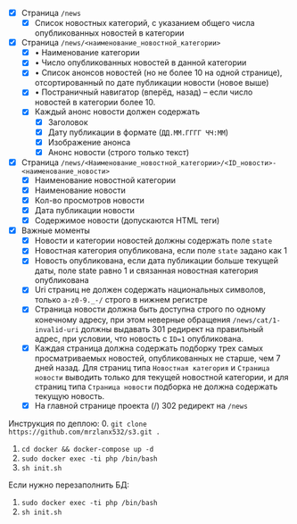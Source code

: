 - [x] Страница `/news`
    - [x] Список новостных категорий, с указанием общего числа опубликованных новостей в категории
- [x] Страница `/news/<наименование_новостной_категории>`
    - [x] • Наименование категории
    - [x] • Число опубликованных новостей в данной категории
    - [x] • Список анонсов новостей (но не более 10 на одной странице), отсортированный по дате публикации новости (новое выше)
    - [x] • Постраничный навигатор (вперёд, назад) – если число новостей в категории более 10.
    - [x] Каждый анонс новости должен содержать
        - [x] Заголовок
        - [x] Дату публикации в формате (`ДД.ММ.ГГГГ ЧЧ:MM`)
        - [x] Изображение анонса
        - [x] Анонс новости (строго только текст)
- [x] Страница `/news/<Наименование_новостной_категории>/<ID_новости>-<наименование_новости>`
    - [x] Наименование новостной категории
    - [x] Наименование новости
    - [x] Кол-во просмотров новости
    - [x] Дата публикации новости
    - [x] Содержимое новости (допускаются HTML теги)
- [x] Важные моменты
    - [x] Новости и категории новостей должны содержать поле `state`
    - [x] Новостная категория опубликована, если поле `state` задано как 1
    - [x] Новость опубликована, если дата публикации больше текущей даты, поле state равно 1 и связанная новостная категория опубликована
    - [x] Uri страниц не должен содержать национальных символов, только `a-z0-9._-/` строго в нижнем регистре
    - [x] Страница новости должна быть доступна строго по одному конечному адресу, при этом неверные обращения `/news/cat/1-invalid-uri` должны выдавать 301 редирект на правильный адрес, при условии, что новость с `ID=1` опубликована.
    - [x] Каждая страница должна содержать подборку трех самых просматриваемых новостей, опубликованных не старше, чем 7 дней назад. Для страниц типа `Новостная категория` и `Страница новости` выводить только для текущей новостной категории, и для страниц типа `Страница новости` подборка не должна содержать текущую новость.
    - [x] На главной странице проекта (/) 302 редирект на `/news`

Инструкция по деплою:
0. `git clone https://github.com/mrzlanx532/s3.git .`
1. `cd docker && docker-compose up -d`
2. `sudo docker exec -ti php /bin/bash`
3. `sh init.sh`

Если нужно перезаполнить БД:
1. `sudo docker exec -ti php /bin/bash`
2. `sh init.sh`
